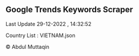 

## Google Trends Keywords Scraper 
 
Last Update 29-12-2022 , 14:32:52

Country List :
VIETNAM.json



© Abdul Muttaqin 
